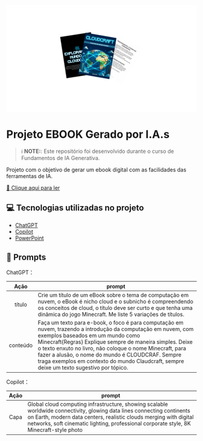 <p align="center">
  <img width="1200" src="assets/figuras_cloudcraft.png" alt="Figura CloudCraft">
</p>



# Projeto EBOOK Gerado por I.A.s


 > ℹ️ **NOTE:**: Este repositório foi desenvolvido durante o curso de Fundamentos de IA Generativa.

Projeto com o objetivo de gerar um ebook digital com as facilidades das ferramentas de IA.

<a 
  href="output/ebook_CloudCraft_Construindo seu mundo na nuvem.pdf" 
  type="application/pdf" 
  target="_blank" 
  title="View PDF now">
  📕 Clique aqui para ler
</a>

## 💻 Tecnologias utilizadas no projeto

- [ChatGPT](https://chat.openai.com/) 
- [Copilot](https://copilot.microsoft.com/)
- [PowerPoint](https://www.microsoft.com/en/microsoft-365/powerpoint)

## 🧠 Prompts


ChatGPT：

|   Ação   | prompt                                                                                                                                                                                                                                                                         |
| :------: | ------------------------------------------------------------------------------------------------------------------------------------------------------------------------------------------------------------------------------------------------------------------------------ |
|  título  | Crie um título de um eBook sobre o tema de computação em nuvem, o eBook é nicho cloud e o subnicho é compreendendo os conceitos de cloud, o título deve ser curto e que tenha uma dinâmica do jogo Minecraft. Me liste 5 variações de títulos.                                                      |
| conteúdo |Faça um texto para e-book, o foco é para computação em nuvem, trazendo a introdução da computação em nuvem, com exemplos baseados em um mundo como Minecraft{Regras} Explique sempre de maneira simples. Deixe o texto enxuto no livro, não coloque o nome Minecraft, para fazer a alusão, o nome do mundo é CLOUDCRAF. Sempre traga exemplos em contexto do mundo Claudcraft, sempre deixe um texto sugestivo por tópico.|


Copilot： 

|  Ação  | prompt                                                                                 |
| :----: | -------------------------------------------------------------------------------------- |
| Capa | Global cloud computing infrastructure, showing scalable worldwide connectivity, glowing data lines connecting continents on Earth, modern data centers, realistic clouds merging with digital networks, soft cinematic lighting, professional corporate style, 8K Minecraft-style photo |



